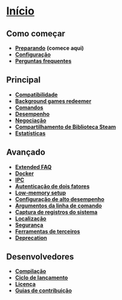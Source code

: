 # **[Início](https://github.com/JustArchi/ArchiSteamFarm/wiki/Home)**

## Como começar

* **[Preparando](https://github.com/JustArchi/ArchiSteamFarm/wiki/Setting-up)** **(comece aqui)**
* **[Configuração](https://github.com/JustArchi/ArchiSteamFarm/wiki/Configuration)**
* **[Perguntas frequentes](https://github.com/JustArchi/ArchiSteamFarm/wiki/FAQ)**

## Principal

* **[Compatibilidade](https://github.com/JustArchi/ArchiSteamFarm/wiki/Compatibility)**
* **[Background games redeemer](https://github.com/JustArchi/ArchiSteamFarm/wiki/Background-games-redeemer)**
* **[Comandos](https://github.com/JustArchi/ArchiSteamFarm/wiki/Commands)**
* **[Desempenho](https://github.com/JustArchi/ArchiSteamFarm/wiki/Performance)**
* **[Negociação](https://github.com/JustArchi/ArchiSteamFarm/wiki/Trading)**
* **[Compartilhamento de Biblioteca Steam](https://github.com/JustArchi/ArchiSteamFarm/wiki/Steam-Family-Sharing)**
* **[Estatísticas](https://github.com/JustArchi/ArchiSteamFarm/wiki/Statistics)**

## Avançado

* **[Extended FAQ](https://github.com/JustArchi/ArchiSteamFarm/wiki/Extended-FAQ)**
* **[Docker](https://github.com/JustArchi/ArchiSteamFarm/wiki/Docker)**
* **[IPC](https://github.com/JustArchi/ArchiSteamFarm/wiki/IPC)**
* **[Autenticação de dois fatores](https://github.com/JustArchi/ArchiSteamFarm/wiki/Two-factor-authentication)**
* **[Low-memory setup](https://github.com/JustArchi/ArchiSteamFarm/wiki/Low-memory-setup)**
* **[Configuração de alto desempenho](https://github.com/JustArchi/ArchiSteamFarm/wiki/High-performance-setup)**
* **[Argumentos da linha de comando](https://github.com/JustArchi/ArchiSteamFarm/wiki/Command-line-arguments)**
* **[Captura de registros do sistema](https://github.com/JustArchi/ArchiSteamFarm/wiki/Logging)**
* **[Localização](https://github.com/JustArchi/ArchiSteamFarm/wiki/Localization)**
* **[Segurança](https://github.com/JustArchi/ArchiSteamFarm/wiki/Security)**
* **[Ferramentas de terceiros](https://github.com/JustArchi/ArchiSteamFarm/wiki/Third-party-tools)**
* **[Deprecation](https://github.com/JustArchi/ArchiSteamFarm/wiki/Deprecation)**

## Desenvolvedores

* **[Compilação](https://github.com/JustArchi/ArchiSteamFarm/wiki/Compilation)**
* **[Ciclo de lançamento](https://github.com/JustArchi/ArchiSteamFarm/wiki/Release-cycle)**
* **[Licença](https://github.com/JustArchi/ArchiSteamFarm/wiki/License)**
* **[Guias de contribuição](https://github.com/JustArchi/ArchiSteamFarm/blob/master/.github/CONTRIBUTING.md)**